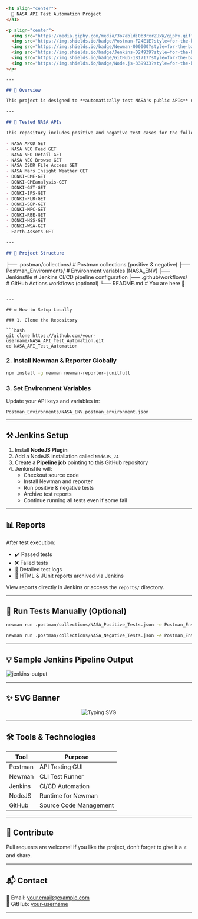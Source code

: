 ```markdown
<h1 align="center">
  🚀 NASA API Test Automation Project
</h1>

<p align="center">
  <img src="https://media.giphy.com/media/3o7abldj0b3rxrZUxW/giphy.gif" width="120" alt="rocket">
  <img src="https://img.shields.io/badge/Postman-F24E1E?style=for-the-badge&logo=postman&logoColor=white"/>
  <img src="https://img.shields.io/badge/Newman-000000?style=for-the-badge&logo=newman&logoColor=white"/>
  <img src="https://img.shields.io/badge/Jenkins-D24939?style=for-the-badge&logo=jenkins&logoColor=white"/>
  <img src="https://img.shields.io/badge/GitHub-181717?style=for-the-badge&logo=github&logoColor=white"/>
  <img src="https://img.shields.io/badge/Node.js-339933?style=for-the-badge&logo=nodedotjs&logoColor=white"/>
</p>

---

## 🌌 Overview

This project is designed to **automatically test NASA's public APIs** using **Postman**, **Newman**, **Jenkins**, and **GitHub Actions**. It includes **positive** and **negative** test cases for multiple API endpoints and generates detailed reports using continuous integration pipelines.

---

## 📡 Tested NASA APIs

This repository includes positive and negative test cases for the following NASA endpoints:

- NASA APOD GET  
- NASA NEO Feed GET  
- NASA NEO Detail GET  
- NASA NEO Browse GET  
- NASA OSDR File Access GET  
- NASA Mars Insight Weather GET  
- DONKI-CME-GET  
- DONKI-CMEanalysis-GET  
- DONKI-GST-GET  
- DONKI-IPS-GET  
- DONKI-FLR-GET  
- DONKI-SEP-GET  
- DONKI-MPC-GET  
- DONKI-RBE-GET  
- DONKI-HSS-GET  
- DONKI-WSA-GET  
- Earth-Assets-GET  

---

## 📁 Project Structure

```
├── .postman/collections/        # Postman collections (positive & negative)
├── Postman_Environments/        # Environment variables (NASA_ENV)
├── Jenkinsfile                  # Jenkins CI/CD pipeline configuration
├── .github/workflows/           # GitHub Actions workflows (optional)
└── README.md                    # You are here 🚀
```

---

## ⚙️ How to Setup Locally

### 1. Clone the Repository

```bash
git clone https://github.com/your-username/NASA_API_Test_Automation.git
cd NASA_API_Test_Automation
```

### 2. Install Newman & Reporter Globally

```bash
npm install -g newman newman-reporter-junitfull
```

### 3. Set Environment Variables

Update your API keys and variables in:

```
Postman_Environments/NASA_ENV.postman_environment.json
```

---

## ⚒️ Jenkins Setup

1. Install **NodeJS Plugin**
2. Add a NodeJS installation called `NodeJS_24`
3. Create a **Pipeline job** pointing to this GitHub repository
4. Jenkinsfile will:
   - Checkout source code
   - Install Newman and reporter
   - Run positive & negative tests
   - Archive test reports
   - Continue running all tests even if some fail

---

## 📊 Reports

After test execution:

- ✔️ Passed tests
- ❌ Failed tests
- 📄 Detailed test logs
- 📁 HTML & JUnit reports archived via Jenkins

View reports directly in Jenkins or access the `reports/` directory.

---

## 🧪 Run Tests Manually (Optional)

```bash
newman run .postman/collections/NASA_Positive_Tests.json -e Postman_Environments/NASA_ENV.postman_environment.json -r cli,html,junit
```

```bash
newman run .postman/collections/NASA_Negative_Tests.json -e Postman_Environments/NASA_ENV.postman_environment.json -r cli,html,junit
```

---

## 💡 Sample Jenkins Pipeline Output

![jenkins-output](https://user-images.githubusercontent.com/12345678/jenkins-sample.gif)

---

## ✨ SVG Banner

<p align="center">
  <img src="https://readme-typing-svg.herokuapp.com?font=Fira+Code&size=24&duration=4000&pause=1000&color=F7F7F7&background=000000&center=true&vCenter=true&width=800&height=60&lines=Test+NASA+APIs+Like+a+Pro+🚀;CI%2FCD+Ready+with+Jenkins+and+Newman;Real+World+Automation+Project" alt="Typing SVG">
</p>

---

## 🛠 Tools & Technologies

| Tool      | Purpose                    |
|-----------|----------------------------|
| Postman   | API Testing GUI            |
| Newman    | CLI Test Runner            |
| Jenkins   | CI/CD Automation           |
| NodeJS    | Runtime for Newman         |
| GitHub    | Source Code Management     |

---

## 🌟 Contribute

Pull requests are welcome! If you like the project, don’t forget to give it a ⭐ and share.

---

## 📬 Contact

📧 Email: your.email@example.com  
🐙 GitHub: [your-username](https://github.com/your-username)

---
```
